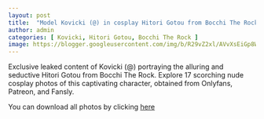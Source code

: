 ```yaml
---
layout: post
title:  "Model Kovicki (@) in cosplay Hitori Gotou from Bocchi The Rock - 17 leaked photos from Onlyfans, Patreon, and Fansly"
author: admin
categories: [ Kovicki, Hitori Gotou, Bocchi The Rock ]
image: https://blogger.googleusercontent.com/img/b/R29vZ2xl/AVvXsEiGp8WBN22f0SBrYUjMHQLA-NK4vXmcSp1TdFiC2p7MhcTho9aP2RFXiXIflZN6gM9dWhQhwt4moHktRcSpKORUx66w2Te2lR5ZJSBLpXDjnlJnalwywrtrhLh9Fd-1pUFVtVPtFfiTuVUa48UtqrbEgjWFHVGt9BT7L_5Hccs3nJwoVJDvJ6JyY5bUbvWb/s1600/01.JPG
---
```


Exclusive leaked content of Kovicki (@) portraying the alluring and seductive Hitori Gotou from Bocchi The Rock. Explore 17 scorching nude cosplay photos of this captivating character, obtained from Onlyfans, Patreon, and Fansly.

<p>You can download all photos by clicking <a href="http://ouo.io/qs/OzRuKBTK?s=https://www.mediafire.com/file/250479hp6bnutp3/Model+Kovicki+(@)+in+cosplay+Hitori+Gotou+from+Bocchi+The+Rock+-+17+leaked+photos+from+Onlyfans,+Patreon,+and+Fansly.rar/file">here</a></p>

<div class="separator" style="clear: both;"><a href="https://blogger.googleusercontent.com/img/b/R29vZ2xl/AVvXsEiGp8WBN22f0SBrYUjMHQLA-NK4vXmcSp1TdFiC2p7MhcTho9aP2RFXiXIflZN6gM9dWhQhwt4moHktRcSpKORUx66w2Te2lR5ZJSBLpXDjnlJnalwywrtrhLh9Fd-1pUFVtVPtFfiTuVUa48UtqrbEgjWFHVGt9BT7L_5Hccs3nJwoVJDvJ6JyY5bUbvWb/s1600/01.JPG" style="display: block; padding: 1em 0; text-align: center; "><img alt="" border="0" data-original-height="1707" data-original-width="1280" src="https://blogger.googleusercontent.com/img/b/R29vZ2xl/AVvXsEiGp8WBN22f0SBrYUjMHQLA-NK4vXmcSp1TdFiC2p7MhcTho9aP2RFXiXIflZN6gM9dWhQhwt4moHktRcSpKORUx66w2Te2lR5ZJSBLpXDjnlJnalwywrtrhLh9Fd-1pUFVtVPtFfiTuVUa48UtqrbEgjWFHVGt9BT7L_5Hccs3nJwoVJDvJ6JyY5bUbvWb/s1600/01.JPG"/></a></div><div class="separator" style="clear: both;"><a href="https://blogger.googleusercontent.com/img/b/R29vZ2xl/AVvXsEi6IkZ_jSo29fp8ePCaMtsiMobTfVzo9AYiRog1c7oCjp9r9z7r3Noly-FcAR5LMlog4jJRGL_VLhc3ZdYrgB0Pi7MY5YYsor-OQA2SBMmaZfxu5FvTRN5N_AWAtTvsQC4cnmIQ6FqLVJswes0OrjkLytUeD2T_V2bIG1vHGpsQLk9cHIS1EZTaTi5GhcZG/s1600/02.JPG" style="display: block; padding: 1em 0; text-align: center; "><img alt="" border="0" data-original-height="1707" data-original-width="1280" src="https://blogger.googleusercontent.com/img/b/R29vZ2xl/AVvXsEi6IkZ_jSo29fp8ePCaMtsiMobTfVzo9AYiRog1c7oCjp9r9z7r3Noly-FcAR5LMlog4jJRGL_VLhc3ZdYrgB0Pi7MY5YYsor-OQA2SBMmaZfxu5FvTRN5N_AWAtTvsQC4cnmIQ6FqLVJswes0OrjkLytUeD2T_V2bIG1vHGpsQLk9cHIS1EZTaTi5GhcZG/s1600/02.JPG"/></a></div><div class="separator" style="clear: both;"><a href="https://blogger.googleusercontent.com/img/b/R29vZ2xl/AVvXsEjFh-63G83yKtmKFdwKr7f0qxM_CVKGeoMvfuohSdkcchrhQGLJYiX6QV5ntsUcX3Qp-yPmH22XxYsirmQlEB_zRahnQ82cXXifhcfMijAuIDSf9_QOluLvTVDt1Kn1hjmxWJkT0gkBgVmVlU2eaVp_Gl2izDdgqVKLxLcYEaVKwEv2__kKO7QjgimYeDMB/s1600/03.JPG" style="display: block; padding: 1em 0; text-align: center; "><img alt="" border="0" data-original-height="1707" data-original-width="1280" src="https://blogger.googleusercontent.com/img/b/R29vZ2xl/AVvXsEjFh-63G83yKtmKFdwKr7f0qxM_CVKGeoMvfuohSdkcchrhQGLJYiX6QV5ntsUcX3Qp-yPmH22XxYsirmQlEB_zRahnQ82cXXifhcfMijAuIDSf9_QOluLvTVDt1Kn1hjmxWJkT0gkBgVmVlU2eaVp_Gl2izDdgqVKLxLcYEaVKwEv2__kKO7QjgimYeDMB/s1600/03.JPG"/></a></div><div class="separator" style="clear: both;"><a href="https://blogger.googleusercontent.com/img/b/R29vZ2xl/AVvXsEh_cG31Gtn375-rg1lDU_kRyrIxOJuTKT5Zla0elBlj5wMRPUvQ8t1tuwtkzJQ-79Qhyphenhyphen7k3tFfhrvrKaqPIya7obaH4FTbbHgjFNakTjTsL9E2P4rF8R7uzRs9fBcJ1ML3jLZHMnz4KEtbR5y-e1-n2jCDfY0SFpJsWo1gOKor4xXZWueAbp18QCxUyv3cu/s1600/04.JPG" style="display: block; padding: 1em 0; text-align: center; "><img alt="" border="0" data-original-height="1707" data-original-width="1280" src="https://blogger.googleusercontent.com/img/b/R29vZ2xl/AVvXsEh_cG31Gtn375-rg1lDU_kRyrIxOJuTKT5Zla0elBlj5wMRPUvQ8t1tuwtkzJQ-79Qhyphenhyphen7k3tFfhrvrKaqPIya7obaH4FTbbHgjFNakTjTsL9E2P4rF8R7uzRs9fBcJ1ML3jLZHMnz4KEtbR5y-e1-n2jCDfY0SFpJsWo1gOKor4xXZWueAbp18QCxUyv3cu/s1600/04.JPG"/></a></div><div class="separator" style="clear: both;"><a href="https://blogger.googleusercontent.com/img/b/R29vZ2xl/AVvXsEhdtL6QbASkhmwhS_4maSsIMNCJQ4arMSNyWZIBKRJwwKPduRHJg6f1oLInUuDYR_JJRrdPiqqnbwsg1sb_4hyphenhyphenS0bDGlaAiWaeoyxYJX07AKvBnH97b6JoV-muy42TFwTmZDYDJX1TUcQxU7RRjMhx3vXNMlgpFrZXyeahf2G3EdQkMk1lAN1psGYUobyr4/s1600/05.JPG" style="display: block; padding: 1em 0; text-align: center; "><img alt="" border="0" data-original-height="1707" data-original-width="1280" src="https://blogger.googleusercontent.com/img/b/R29vZ2xl/AVvXsEhdtL6QbASkhmwhS_4maSsIMNCJQ4arMSNyWZIBKRJwwKPduRHJg6f1oLInUuDYR_JJRrdPiqqnbwsg1sb_4hyphenhyphenS0bDGlaAiWaeoyxYJX07AKvBnH97b6JoV-muy42TFwTmZDYDJX1TUcQxU7RRjMhx3vXNMlgpFrZXyeahf2G3EdQkMk1lAN1psGYUobyr4/s1600/05.JPG"/></a></div><div class="separator" style="clear: both;"><a href="https://blogger.googleusercontent.com/img/b/R29vZ2xl/AVvXsEiITbuWIBOJY1wrSXmPegHqAzAHNqqHhxn3RQNCdQmhGCHdXLeXXp7JSz3i0AwjYMwhgBa92tEtrEKMw8sHIAAs6SnkkER16TcCZPEqKRw9-ATvjVZVY56Q-NXJhMCXhwfuPfJOVyC0zDtvVfQgCCCrk89hZicq1ICu6wLZh731nDcrvphZq5YF8adgiUfU/s1600/06.JPG" style="display: block; padding: 1em 0; text-align: center; "><img alt="" border="0" data-original-height="1707" data-original-width="1280" src="https://blogger.googleusercontent.com/img/b/R29vZ2xl/AVvXsEiITbuWIBOJY1wrSXmPegHqAzAHNqqHhxn3RQNCdQmhGCHdXLeXXp7JSz3i0AwjYMwhgBa92tEtrEKMw8sHIAAs6SnkkER16TcCZPEqKRw9-ATvjVZVY56Q-NXJhMCXhwfuPfJOVyC0zDtvVfQgCCCrk89hZicq1ICu6wLZh731nDcrvphZq5YF8adgiUfU/s1600/06.JPG"/></a></div><div class="separator" style="clear: both;"><a href="https://blogger.googleusercontent.com/img/b/R29vZ2xl/AVvXsEjdFYYIS2NuLaXHy2_R3zUzLtnop34GQRgsflU0NRx7sOSifsBb-goRts1WoQa71E4wptMWd-yvnQ_L9OYl0mq2-PhYRcOryJRaPhGo3hCwJXLHtXvwujfaHH2059dgEd1gQsgtOHCw5V-zG1YnC-R-sLap_Rz_iKwmDL59Luaxpytov_r1gi0h_434b7i6/s1600/07.JPG" style="display: block; padding: 1em 0; text-align: center; "><img alt="" border="0" data-original-height="1707" data-original-width="1280" src="https://blogger.googleusercontent.com/img/b/R29vZ2xl/AVvXsEjdFYYIS2NuLaXHy2_R3zUzLtnop34GQRgsflU0NRx7sOSifsBb-goRts1WoQa71E4wptMWd-yvnQ_L9OYl0mq2-PhYRcOryJRaPhGo3hCwJXLHtXvwujfaHH2059dgEd1gQsgtOHCw5V-zG1YnC-R-sLap_Rz_iKwmDL59Luaxpytov_r1gi0h_434b7i6/s1600/07.JPG"/></a></div><div class="separator" style="clear: both;"><a href="https://blogger.googleusercontent.com/img/b/R29vZ2xl/AVvXsEh2h3fandCqq5geL3WacGz7u6CLYLCZQDHfKEbnnq5W_RxowjfthzcMTVfjPYF-eNkr3dQpdVaSBg_P_6oD6yf7pGhTXnaSI9P5na761PgO-eeCnMysh_bYul8dDMOVpznjNp59SEUFSJs26niBwqEPv0WomVTo28U42bCIp-mq2LhwyqXNruTLp74cg1ba/s1600/08.JPG" style="display: block; padding: 1em 0; text-align: center; "><img alt="" border="0" data-original-height="1707" data-original-width="1280" src="https://blogger.googleusercontent.com/img/b/R29vZ2xl/AVvXsEh2h3fandCqq5geL3WacGz7u6CLYLCZQDHfKEbnnq5W_RxowjfthzcMTVfjPYF-eNkr3dQpdVaSBg_P_6oD6yf7pGhTXnaSI9P5na761PgO-eeCnMysh_bYul8dDMOVpznjNp59SEUFSJs26niBwqEPv0WomVTo28U42bCIp-mq2LhwyqXNruTLp74cg1ba/s1600/08.JPG"/></a></div><div class="separator" style="clear: both;"><a href="https://blogger.googleusercontent.com/img/b/R29vZ2xl/AVvXsEiOhjVOsSo-kVpeZsnD_hl2mj1QsZ8lfzYVZbsPhjamP85XrKg8a-oA0-Exhwhwg-xwCCN0ZViAEa_sJiv5NCtz8ROizNHykHEhS5Iw6wyRM6GDxDnoLiKjoqADPsLpgN0sT3CaFZ2vOj95BDBDoU0ZmAlUuou8GFwU9eicsLjUdCWx1xA35Lph74xs9Z3F/s1600/09.JPG" style="display: block; padding: 1em 0; text-align: center; "><img alt="" border="0" data-original-height="1707" data-original-width="1280" src="https://blogger.googleusercontent.com/img/b/R29vZ2xl/AVvXsEiOhjVOsSo-kVpeZsnD_hl2mj1QsZ8lfzYVZbsPhjamP85XrKg8a-oA0-Exhwhwg-xwCCN0ZViAEa_sJiv5NCtz8ROizNHykHEhS5Iw6wyRM6GDxDnoLiKjoqADPsLpgN0sT3CaFZ2vOj95BDBDoU0ZmAlUuou8GFwU9eicsLjUdCWx1xA35Lph74xs9Z3F/s1600/09.JPG"/></a></div><div class="separator" style="clear: both;"><a href="https://blogger.googleusercontent.com/img/b/R29vZ2xl/AVvXsEgkQ3ryI9993RK5J3YPyQkig7rTJeJIhqxrlEW1BDPi8qv0IKet0LIgFfMxcPbwdvqe8qyGA7yqMGDF_PkXtTDZQVfXW1S2ckhUzk1TRWiZnSi_WYoKdnxVgw5PL-U_vFwy5ZTyWcrRmlh_FHRUtbXW2q9VJrLhLMmJzrh2gYa5r7qJP4-X5WE2npp791AM/s1600/10.JPG" style="display: block; padding: 1em 0; text-align: center; "><img alt="" border="0" data-original-height="1707" data-original-width="1280" src="https://blogger.googleusercontent.com/img/b/R29vZ2xl/AVvXsEgkQ3ryI9993RK5J3YPyQkig7rTJeJIhqxrlEW1BDPi8qv0IKet0LIgFfMxcPbwdvqe8qyGA7yqMGDF_PkXtTDZQVfXW1S2ckhUzk1TRWiZnSi_WYoKdnxVgw5PL-U_vFwy5ZTyWcrRmlh_FHRUtbXW2q9VJrLhLMmJzrh2gYa5r7qJP4-X5WE2npp791AM/s1600/10.JPG"/></a></div><div class="separator" style="clear: both;"><a href="https://blogger.googleusercontent.com/img/b/R29vZ2xl/AVvXsEhIDn8hUqNTdY4IyMyLRFfJkbDnDQTRrDBzvUoG8L6vF-GrYEt3tn1iWzfsMJUp1dLFTOFQ6HiXHRvalaRITHi7vNED0KeMoAav89FIwXpKjLCHAGRvgOWI_kYVUV-osMDhzY-siQD2wVFRAuziCE7EX1ROyPrE9p_6wkgO5GAbs566KbpiKpu5usdVoneT/s1600/11.JPG" style="display: block; padding: 1em 0; text-align: center; "><img alt="" border="0" data-original-height="1707" data-original-width="1280" src="https://blogger.googleusercontent.com/img/b/R29vZ2xl/AVvXsEhIDn8hUqNTdY4IyMyLRFfJkbDnDQTRrDBzvUoG8L6vF-GrYEt3tn1iWzfsMJUp1dLFTOFQ6HiXHRvalaRITHi7vNED0KeMoAav89FIwXpKjLCHAGRvgOWI_kYVUV-osMDhzY-siQD2wVFRAuziCE7EX1ROyPrE9p_6wkgO5GAbs566KbpiKpu5usdVoneT/s1600/11.JPG"/></a></div><div class="separator" style="clear: both;"><a href="https://blogger.googleusercontent.com/img/b/R29vZ2xl/AVvXsEgf8EK2jF63-BTY2Ujo6TMZ1v1VKjUwn-fCrSzO9CkZb0KmtAYzGlciafJTgJ9ikcn6mlXPoHoGljnrPm15lDAY-nmJeiZRp16qDczyrlkdylsDe0EW-dyJfeBmpXzptfmmVTADeiyNcOvBuWle2tTXeT_neRG8KNNd4pEk-c432YtvYYkyrHiIjM63lrrs/s1600/12.JPG" style="display: block; padding: 1em 0; text-align: center; "><img alt="" border="0" data-original-height="1707" data-original-width="1280" src="https://blogger.googleusercontent.com/img/b/R29vZ2xl/AVvXsEgf8EK2jF63-BTY2Ujo6TMZ1v1VKjUwn-fCrSzO9CkZb0KmtAYzGlciafJTgJ9ikcn6mlXPoHoGljnrPm15lDAY-nmJeiZRp16qDczyrlkdylsDe0EW-dyJfeBmpXzptfmmVTADeiyNcOvBuWle2tTXeT_neRG8KNNd4pEk-c432YtvYYkyrHiIjM63lrrs/s1600/12.JPG"/></a></div><div class="separator" style="clear: both;"><a href="https://blogger.googleusercontent.com/img/b/R29vZ2xl/AVvXsEhhmGUezqEqrT6Sh2etQQ3CsASNmivHlBtjgN85pcdP-cEE803HywkG56E4JSto_P6c3TwN2NHXUSYUXqatN1tBzt4IJ7cpj8f4QtrUgbRhsxugx8000Hloi43BixbPt-2_8UD3UEXbE-_lo7Et-cbvF-S1MUC4v9bXo6Xotb4xH7IDs0vhShBdfrf5Id53/s1600/13.JPG" style="display: block; padding: 1em 0; text-align: center; "><img alt="" border="0" data-original-height="1707" data-original-width="1280" src="https://blogger.googleusercontent.com/img/b/R29vZ2xl/AVvXsEhhmGUezqEqrT6Sh2etQQ3CsASNmivHlBtjgN85pcdP-cEE803HywkG56E4JSto_P6c3TwN2NHXUSYUXqatN1tBzt4IJ7cpj8f4QtrUgbRhsxugx8000Hloi43BixbPt-2_8UD3UEXbE-_lo7Et-cbvF-S1MUC4v9bXo6Xotb4xH7IDs0vhShBdfrf5Id53/s1600/13.JPG"/></a></div><div class="separator" style="clear: both;"><a href="https://blogger.googleusercontent.com/img/b/R29vZ2xl/AVvXsEhkC1dk9UJVjN2L90Z8NLuglVmZ5-rJrubr0CR5ISxfmeLdXd8qLLJquM0VH6cP9iWlTglpMJdfGpoL8n1kJgw21ile43xstJSUizj2HvFOdzTcR5bjV9EXw9wcssHc3ablo-6jRnW-t0xFekWrh09yn-p1XF7m12Z152ZzQuBunVNY4zHkZQfwzjkzDA9-/s1600/14.JPG" style="display: block; padding: 1em 0; text-align: center; "><img alt="" border="0" data-original-height="1707" data-original-width="1280" src="https://blogger.googleusercontent.com/img/b/R29vZ2xl/AVvXsEhkC1dk9UJVjN2L90Z8NLuglVmZ5-rJrubr0CR5ISxfmeLdXd8qLLJquM0VH6cP9iWlTglpMJdfGpoL8n1kJgw21ile43xstJSUizj2HvFOdzTcR5bjV9EXw9wcssHc3ablo-6jRnW-t0xFekWrh09yn-p1XF7m12Z152ZzQuBunVNY4zHkZQfwzjkzDA9-/s1600/14.JPG"/></a></div><div class="separator" style="clear: both;"><a href="https://blogger.googleusercontent.com/img/b/R29vZ2xl/AVvXsEiQwqXz_3qcQfuCrPSi2P_L7agXql-sJRboZzt_tEVoCv2qxmjwinb_n67qSaeNC1smKAU0NljmUA3oAUIL37KZ722iX0OLhF1BSkr6b_PSHMvFcYn82AjTtwQMBWi49Bpzxvc7qcbvqf1WpUwLK2msJpwtf1uAdiGnxGje4Eiw7BGaWldFPMkUyK-L63up/s1600/15.JPG" style="display: block; padding: 1em 0; text-align: center; "><img alt="" border="0" data-original-height="1707" data-original-width="1280" src="https://blogger.googleusercontent.com/img/b/R29vZ2xl/AVvXsEiQwqXz_3qcQfuCrPSi2P_L7agXql-sJRboZzt_tEVoCv2qxmjwinb_n67qSaeNC1smKAU0NljmUA3oAUIL37KZ722iX0OLhF1BSkr6b_PSHMvFcYn82AjTtwQMBWi49Bpzxvc7qcbvqf1WpUwLK2msJpwtf1uAdiGnxGje4Eiw7BGaWldFPMkUyK-L63up/s1600/15.JPG"/></a></div><div class="separator" style="clear: both;"><a href="https://blogger.googleusercontent.com/img/b/R29vZ2xl/AVvXsEi6ufE6q-JQYRpONwBlUqt9w_WmRn2-w-FkSIUJoj2izxllyT728zrNfDXJUkf5Vz2hfXlDpfl4MHxaOk-d4Ciz6WagA6eG4b_9TLMtWSb1toS_Y-LyICcvCmIJZ5YZ_CQHhrRynAZFY2Es1ycmIUX5rN0fZZCg1WO3bR4D5n-SmtMIoaM6aDiIEubr-ScT/s1600/16.JPG" style="display: block; padding: 1em 0; text-align: center; "><img alt="" border="0" data-original-height="1707" data-original-width="1280" src="https://blogger.googleusercontent.com/img/b/R29vZ2xl/AVvXsEi6ufE6q-JQYRpONwBlUqt9w_WmRn2-w-FkSIUJoj2izxllyT728zrNfDXJUkf5Vz2hfXlDpfl4MHxaOk-d4Ciz6WagA6eG4b_9TLMtWSb1toS_Y-LyICcvCmIJZ5YZ_CQHhrRynAZFY2Es1ycmIUX5rN0fZZCg1WO3bR4D5n-SmtMIoaM6aDiIEubr-ScT/s1600/16.JPG"/></a></div><div class="separator" style="clear: both;"><a href="https://blogger.googleusercontent.com/img/b/R29vZ2xl/AVvXsEhmgF7P9DaUm6yuQDaCeGMb0jA4ZPFnqlllBcSkwqDbPgyrv7bebeF0CiHVP51y1peE00UUYafM5MOyMalToXjkqmukqK9ZSMbGxQajtEx_2vI4HCQ2cmx0cvVlUfmolo-3dbPaZWc9a61qOcIMEbpaawNZYCW7TER1dvI6k03LMmVrEE04CezcTnlZnXpn/s1600/17.JPG" style="display: block; padding: 1em 0; text-align: center; "><img alt="" border="0" data-original-height="1707" data-original-width="1280" src="https://blogger.googleusercontent.com/img/b/R29vZ2xl/AVvXsEhmgF7P9DaUm6yuQDaCeGMb0jA4ZPFnqlllBcSkwqDbPgyrv7bebeF0CiHVP51y1peE00UUYafM5MOyMalToXjkqmukqK9ZSMbGxQajtEx_2vI4HCQ2cmx0cvVlUfmolo-3dbPaZWc9a61qOcIMEbpaawNZYCW7TER1dvI6k03LMmVrEE04CezcTnlZnXpn/s1600/17.JPG"/></a></div>